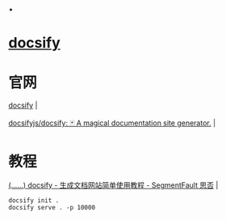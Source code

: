 # .
# [docsify](readme.md)    


# 官网  
<a href="https://docsify.js.org/#/" target="_blank">docsify</a>  |  <br>    
<a href="https://github.com/docsifyjs/docsify/" target="_blank">docsifyjs/docsify: 🃏 A magical documentation site generator.</a>  |  <br>    

# 教程  
<a href="https://segmentfault.com/a/1190000017576714" target="_blank">(……) docsify - 生成文档网站简单使用教程 - SegmentFault 思否</a>  |  <br>    

```  
docsify init .  
docsify serve . -p 10000  
```  
